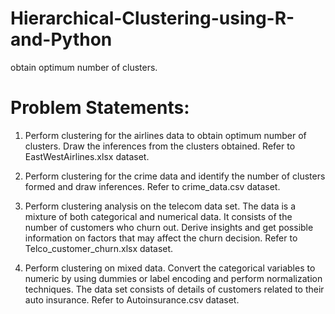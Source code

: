# Hierarchical-Clustering-using-R-and-Python
obtain optimum number of clusters. 

# Problem Statements:
 1.	Perform clustering for the airlines data to obtain optimum number of clusters. Draw the inferences from the clusters obtained. Refer to EastWestAirlines.xlsx dataset.

 2.	Perform clustering for the crime data and identify the number of clusters formed and draw inferences. Refer to crime_data.csv dataset.

 3.	Perform clustering analysis on the telecom data set. The data is a mixture of both categorical and numerical data. It consists of the number of customers who churn out. Derive     insights and get possible information on factors that may affect the churn decision. Refer to Telco_customer_churn.xlsx dataset.

 4.	Perform clustering on mixed data. Convert the categorical variables to numeric by using dummies or label encoding and perform normalization techniques. The data set consists       of details of customers related to their auto insurance. Refer to Autoinsurance.csv dataset.






